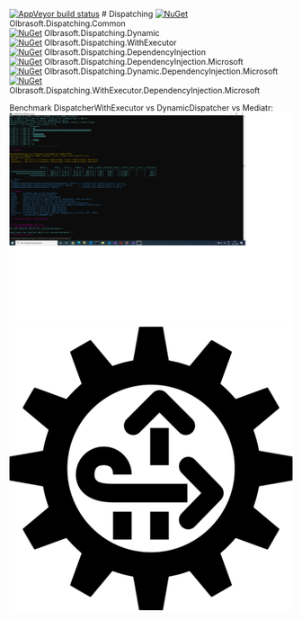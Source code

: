 [![AppVeyor build status](https://img.shields.io/appveyor/build/Olbrasoft/dispatching/master.svg)](https://ci.appveyor.com/project/Olbrasoft/dispatching) # Dispatching 
[![NuGet](https://img.shields.io/nuget/vpre/Olbrasoft.Dispatching.Common.svg)](https://www.nuget.org/packages/Olbrasoft.Dispatching.Common/) Olbrasoft.Dispatching.Common  
[![NuGet](https://img.shields.io/nuget/vpre/Olbrasoft.Dispatching.Dynamic.svg)](https://www.nuget.org/packages/Olbrasoft.Dispatching.Dynamic/) Olbrasoft.Dispatching.Dynamic  
[![NuGet](https://img.shields.io/nuget/vpre/Olbrasoft.Dispatching.WithExecutor.svg)](https://www.nuget.org/packages/Olbrasoft.Dispatching.WithExecutor/) Olbrasoft.Dispatching.WithExecutor  
[![NuGet](https://img.shields.io/nuget/vpre/Olbrasoft.Dispatching.DependencyInjection.svg)](https://www.nuget.org/packages/Olbrasoft.Dispatching.DependencyInjection/) Olbrasoft.Dispatching.DependencyInjection  
[![NuGet](https://img.shields.io/nuget/vpre/Olbrasoft.Dispatching.DependencyInjection.Microsoft.svg)](https://www.nuget.org/packages/Olbrasoft.Dispatching.DependencyInjection.Microsoft/) Olbrasoft.Dispatching.DependencyInjection.Microsoft  
[![NuGet](https://img.shields.io/nuget/vpre/Olbrasoft.Dispatching.Dynamic.DependencyInjection.Microsoft.svg)](https://www.nuget.org/packages/Olbrasoft.Dispatching.Dynamic.DependencyInjection.Microsoft/) Olbrasoft.Dispatching.Dynamic.DependencyInjection.Microsoft  
[![NuGet](https://img.shields.io/nuget/vpre/Olbrasoft.Dispatching.WithExecutor.DependencyInjection.Microsoft.svg)](https://www.nuget.org/packages/Olbrasoft.Dispatching.WithExecutor.DependencyInjection.Microsoft/) Olbrasoft.Dispatching.WithExecutor.DependencyInjection.Microsoft  
  
Benchmark DispatcherWithExecutor vs DynamicDispatcher vs Mediatr:  
![Olbrasoft Dispatching Benchmark](./benchmark.png)
![Olbrasoft Dispatching](./olbrasoft-dispatching.png)
